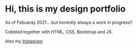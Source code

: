 # Hi, this is my design portfolio
As of Febuaray 2021... but honestly always a work in progress!!

Cobbled together with HTML, CSS, Bootstrap and JS. 

Also my <a href="https://www.instagram.com/maz.99999/">Instagram</a>
